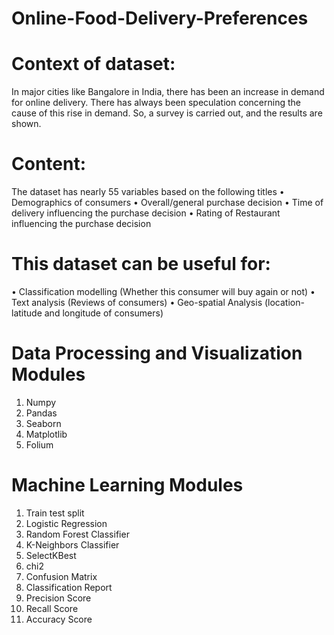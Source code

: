 # Online-Food-Delivery-Preferences
# Context of dataset:
In major cities like Bangalore in India, there has been an increase in demand for online delivery. There has always been speculation concerning the cause of this rise in demand. So, a survey is carried out, and the results are shown.

# Content:
The dataset has nearly 55 variables based on the following titles
•	Demographics of consumers
•	Overall/general purchase decision
•	Time of delivery influencing the purchase decision
•	Rating of Restaurant influencing the purchase decision

# This dataset can be useful for:
•	Classification modelling (Whether this consumer will buy again or not)
•	Text analysis (Reviews of consumers)
•	Geo-spatial Analysis (location-latitude and longitude of consumers)

# Data Processing and Visualization Modules
1.	Numpy
2.	Pandas
3.	Seaborn
4.	Matplotlib
5.	Folium

# Machine Learning Modules
1.	Train test split
2.	Logistic Regression
3.	Random Forest Classifier
4.	K-Neighbors Classifier
5.	SelectKBest
6.	chi2
7.	Confusion Matrix
8.	Classification Report
9.	Precision Score
10.	Recall Score
11.	Accuracy Score

